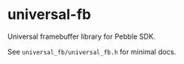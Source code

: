 # universal-fb

Universal framebuffer library for Pebble SDK.

See `universal_fb/universal_fb.h` for minimal docs.
